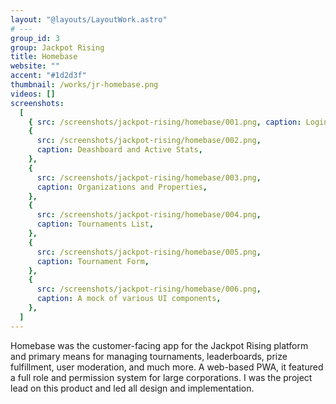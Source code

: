 ```yaml
---
layout: "@layouts/LayoutWork.astro"
# ---
group_id: 3
group: Jackpot Rising
title: Homebase
website: ""
accent: "#1d2d3f"
thumbnail: /works/jr-homebase.png
videos: []
screenshots:
  [
    { src: /screenshots/jackpot-rising/homebase/001.png, caption: Login View },
    {
      src: /screenshots/jackpot-rising/homebase/002.png,
      caption: Deashboard and Active Stats,
    },
    {
      src: /screenshots/jackpot-rising/homebase/003.png,
      caption: Organizations and Properties,
    },
    {
      src: /screenshots/jackpot-rising/homebase/004.png,
      caption: Tournaments List,
    },
    {
      src: /screenshots/jackpot-rising/homebase/005.png,
      caption: Tournament Form,
    },
    {
      src: /screenshots/jackpot-rising/homebase/006.png,
      caption: A mock of various UI components,
    },
  ]
---
```


Homebase was the customer-facing app for the Jackpot Rising platform and primary means for managing tournaments, leaderboards, prize fulfillment, user moderation, and much more. A web-based PWA, it featured a full role and permission system for large corporations. I was the project lead on this product and led all design and implementation.
